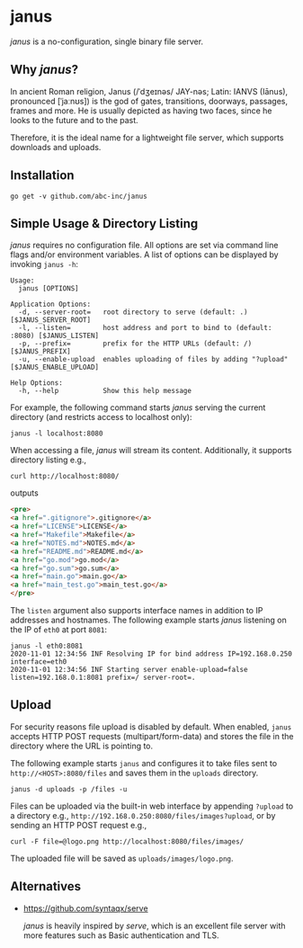 # janus

*janus* is a no-configuration, single binary file server.

## Why *janus*?

In ancient Roman religion, Janus (/ˈdʒeɪnəs/ JAY-nəs; Latin: IANVS (Iānus), pronounced [ˈjaːnʊs]) is the god of gates, transitions, doorways, passages, frames and more.
He is usually depicted as having two faces, since he looks to the future and to the past.

Therefore, it is the ideal name for a lightweight file server, which supports downloads and uploads.

## Installation

```shell script
go get -v github.com/abc-inc/janus
```

## Simple Usage & Directory Listing

*janus* requires no configuration file.
All options are set via command line flags and/or environment variables.
A list of options can be displayed by invoking `janus -h`:

```
Usage:
  janus [OPTIONS]

Application Options:
  -d, --server-root=   root directory to serve (default: .) [$JANUS_SERVER_ROOT]
  -l, --listen=        host address and port to bind to (default: :8080) [$JANUS_LISTEN]
  -p, --prefix=        prefix for the HTTP URLs (default: /) [$JANUS_PREFIX]
  -u, --enable-upload  enables uploading of files by adding "?upload" [$JANUS_ENABLE_UPLOAD]

Help Options:
  -h, --help           Show this help message
```

For example, the following command starts *janus* serving the current directory (and restricts access to localhost only):

```shell script
janus -l localhost:8080
```

When accessing a file, *janus* will stream its content.
Additionally, it supports directory listing e.g.,

```shell script
curl http://localhost:8080/
```

outputs

```html
<pre>
<a href=".gitignore">.gitignore</a>
<a href="LICENSE">LICENSE</a>
<a href="Makefile">Makefile</a>
<a href="NOTES.md">NOTES.md</a>
<a href="README.md">README.md</a>
<a href="go.mod">go.mod</a>
<a href="go.sum">go.sum</a>
<a href="main.go">main.go</a>
<a href="main_test.go">main_test.go</a>
</pre>
```

The `listen` argument also supports interface names in addition to IP addresses and hostnames.
The following example starts *janus* listening on the IP of `eth0` at port `8081`:

```
janus -l eth0:8081
2020-11-01 12:34:56 INF Resolving IP for bind address IP=192.168.0.250 interface=eth0
2020-11-01 12:34:56 INF Starting server enable-upload=false listen=192.168.0.1:8081 prefix=/ server-root=.
```

## Upload

For security reasons file upload is disabled by default.
When enabled, `janus` accepts HTTP POST requests (multipart/form-data) and stores the file in the directory where the URL is pointing to.

The following example starts `janus` and configures it to take files sent to `http://<HOST>:8080/files` and saves them in the `uploads` directory.

```shell script
janus -d uploads -p /files -u
```

Files can be uploaded via the built-in web interface by appending `?upload` to a directory e.g., `http://192.168.0.250:8080/files/images?upload`, or by sending an HTTP POST request e.g.,

```shell script
curl -F file=@logo.png http://localhost:8080/files/images/
```

The uploaded file will be saved as `uploads/images/logo.png`.

## Alternatives

* https://github.com/syntaqx/serve

  *janus* is heavily inspired by *serve*, which is an excellent file server with more features such as Basic authentication and TLS.
